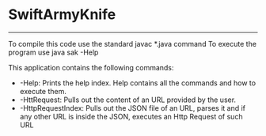 # SwiftArmyKnife 
------------------------------------------------------------
To compile this code use the standard javac *.java command
To execute the program use java sak -Help 

This application contains the following commands:
* -Help: Prints the help index. Help contains all the commands and how to execute them.
* -HttRequest: Pulls out the content of an URL provided by the user.
* -HttpRequestIndex: Pulls out the JSON file of an URL, parses it and if any other URL is inside the JSON, executes an Http Request of        such URL
